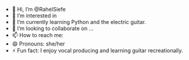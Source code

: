 - 👋 Hi, I’m @RahelSiefe
- 👀 I’m interested in 
- 🌱 I’m currently learning Python and the electric guitar. 
- 💞️ I’m looking to collaborate on ...
- 📫 How to reach me:  
- 😄 Pronouns: she/her
- ⚡ Fun fact: I enjoy vocal producing and learning guitar recreationally. 

